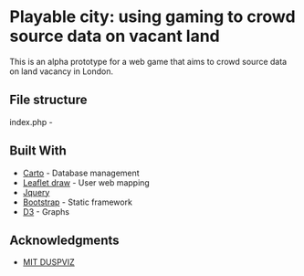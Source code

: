 # Playable city: using gaming to crowd source data on vacant land

This is an alpha prototype for a web game that aims to crowd source data on land vacancy in London. 

## File structure
index.php - 


## Built With

* [Carto](https://carto.com/) - Database management
* [Leaflet draw](https://github.com/Leaflet/Leaflet.draw) - User web mapping
* [Jquery](https://api.jquery.com/)
* [Bootstrap](https://v4-alpha.getbootstrap.com/) - Static framework
* [D3](https://d3js.org/) - Graphs

## Acknowledgments

* [MIT DUSPVIZ](http://duspviz.mit.edu/)
